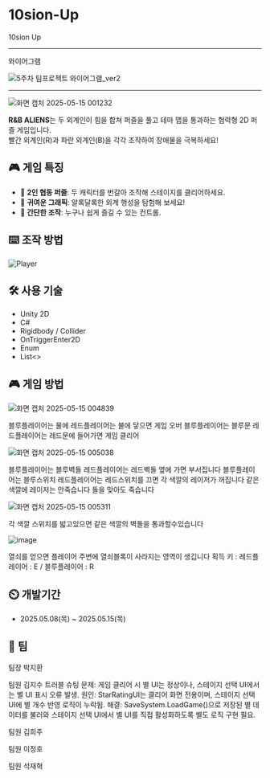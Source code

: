# 10sion-Up
10sion Up




--------------------------------------------------------------

와이어그램

![5주차 팀프로젝트 와이어그램_ver2](https://github.com/user-attachments/assets/87c2241f-8728-4da1-9125-ba7e99a02b8b)


------------------------------------------------------------



![화면 캡처 2025-05-15 001232](https://github.com/user-attachments/assets/6b493cd8-68f0-4d84-b746-a52514215657)

**R&B ALIENS**는 두 외계인이 힘을 합쳐 퍼즐을 풀고 테마 맵을 통과하는 협력형 2D 퍼즐 게임입니다.  
빨간 외계인(R)과 파란 외계인(B)을 각각 조작하여 장애물을 극복하세요!

## 🎮 게임 특징

- 🧠 **2인 협동 퍼즐**: 두 캐릭터를 번갈아 조작해 스테이지를 클리어하세요.
- 🌈 **귀여운 그래픽**: 알록달록한 외계 행성을 탐험해 보세요!
- 🎯 **간단한 조작**: 누구나 쉽게 즐길 수 있는 컨트롤.


## ⌨️ 조작 방법

![Player](https://github.com/user-attachments/assets/14620577-3264-4f39-a386-2bbc4fb8331b)

## 🛠️ 사용 기술

- Unity 2D
- C#
- Rigidbody / Collider
- OnTriggerEnter2D
- Enum
- List<>

## 🎮 게임 방법

![화면 캡처 2025-05-15 004839](https://github.com/user-attachments/assets/282bf0ce-85e6-4575-9c2f-40d2f068836e)

블루플레이어는 물에 레드플레이어는 불에 닿으면 게임 오버
블루플레이어는 블루문 레드플레이어는 레드문에 들어가면 게임 클리어

![화면 캡처 2025-05-15 005038](https://github.com/user-attachments/assets/bc97cc39-1110-4227-b9a9-b037c957fc70)

블루플레이어는 블루벽돌 레드플레이어는 레드벽돌 옆에 가면 부서집니다
블루플레이어는 블루스위치 레드플레이어는 레드스위치를 끄면 각 색깔의 레이저가 꺼집니다
같은색깔에 레이저는 안죽습니다 돌을 맞아도 죽습니다

![화면 캡처 2025-05-15 005311](https://github.com/user-attachments/assets/43587d01-f6f6-4d64-a36b-e9fbf2048abc)

각 색깔 스위치를 밟고있으면 같은 색깔의 벽돌을 통과할수있습니다

![image](https://github.com/user-attachments/assets/2fe68501-ffdb-4684-8b48-97a4d50ce883)

열쇠를 얻으면 플레이어 주변에 열쇠블록이 사라지는 영역이 생깁니다
획득 키  :  레드플레이어 : E / 블루플레이어 : R

## ⏲️ 개발기간
- 2025.05.08(목) ~ 2025.05.15(목)


## 🧑 팀

팀장 박지환

팀원 김지수
트러블 슈팅
문제: 게임 클리어 시 별 UI는 정상이나, 스테이지 선택 UI에서는 별 UI 표시 오류 발생.
원인: StarRatingUI는 클리어 화면 전용이며, 스테이지 선택 UI에 별 개수 반영 로직이 누락됨.
해결: SaveSystem.LoadGame()으로 저장된 별 데이터를 불러와 스테이지 선택 UI에서 별 UI를 직접 활성화하도록 별도 로직 구현 필요.

팀원 김희주

팀원 이정호

팀원 석재혁

